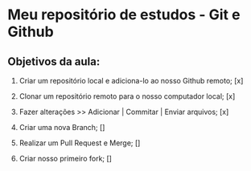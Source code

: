 # Meu repositório de estudos - Git e Github

## Objetivos da aula:

1. Criar um repositório local e adiciona-lo ao nosso Github remoto; [x]

2. Clonar um repositório remoto para o nosso computador local; [x]

3. Fazer alterações >> Adicionar | Commitar | Enviar arquivos; [x]

4. Criar uma nova Branch; []

5. Realizar um Pull Request e Merge; []

6. Criar nosso primeiro fork; []